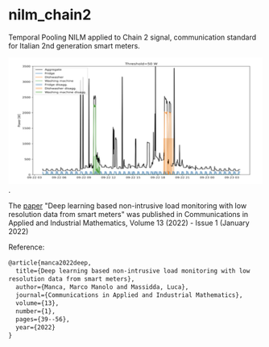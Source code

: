 # nilm_chain2

Temporal Pooling NILM applied to Chain 2 signal, communication standard for Italian 2nd generation smart meters.

![Disaggregation on Chain2 signal](chain2.png "Disaggregation on Chain2 signal").

The [paper](https://sciendo.com/article/10.2478/caim-2022-0004) "Deep learning based non-intrusive load monitoring with low resolution data from smart meters" was published in Communications in Applied and Industrial Mathematics, Volume 13 (2022) - Issue 1 (January 2022)

Reference:

```
@article{manca2022deep,
  title={Deep learning based non-intrusive load monitoring with low resolution data from smart meters},
  author={Manca, Marco Manolo and Massidda, Luca},
  journal={Communications in Applied and Industrial Mathematics},
  volume={13},
  number={1},
  pages={39--56},
  year={2022}
}
```

